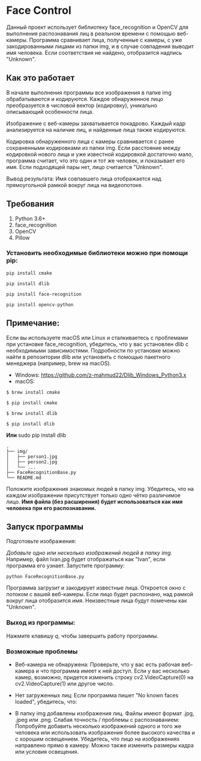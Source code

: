 # Face Control

Данный проект использует библиотеку face_recognition и OpenCV для выполнения распознавания лиц в реальном времени с помощью веб-камеры. Программа сравнивает лица, полученные с камеры, с уже закодированными лицами из папки img, и в случае совпадения выводит имя человека. Если соответствия не найдено, отобразится надпись "Unknown".

## Как это работает

В начале выполнения программы все изображения в папке img обрабатываются и кодируются. Каждое обнаруженное лицо преобразуется в числовой вектор (кодировку), уникально описывающий особенности лица.

Изображение с веб-камеры захватывается покадрово. Каждый кадр анализируется на наличие лиц, и найденные лица также кодируются.

Кодировка обнаруженного лица с камеры сравнивается с ранее сохраненными кодировками из папки img. Если расстояние между кодировкой нового лица и уже известной кодировкой достаточно мало, программа считает, что это один и тот же человек, и показывает его имя. Если подходящей пары нет, лицо считается "Unknown".

Вывод результата: Имя совпавшего лица отображается над прямоугольной рамкой вокруг лица на видеопотоке.

## Требования

1. Python 3.6+
2. face_recognition
3. OpenCV
4. Pillow

### Установить необходимые библиотеки можно при помощи pip:

```Terminal
pip install cmake
```
```Terminal
pip install dlib
```
```Terminal
pip install face-recognition
```
```Terminal
pip install opencv-python
```

## Примечание:

Если вы используете macOS или Linux и сталкиваетесь с проблемами при установке face_recognition, убедитесь, что у вас установлен dlib с необходимыми зависимостями. Подробности по установке можно найти в репозитории dlib или установить с помощью пакетного менеджера (например, brew на macOS).

- Windows: https://github.com/z-mahmud22/Dlib_Windows_Python3.x
- macOS:

```Terminal
$ brew install cmake
```

```Terminal
$ pip install cmake
```

```Terminal
$ brew install dlib
```

```Terminal
$ pip install dlib
```

**Или** sudo pip install dlib

```Структура проекта
.
├── img/
│   ├── person1.jpg
│   ├── person2.jpg
│   └── ...
├── FaceRecognitionBase.py
└── README.md
```

Положите изображения знакомых людей в папку img.
Убедитесь, что на каждом изображении присутствует только одно чётко различимое лицо.
**Имя файла (без расширения) будет использоваться как имя человека при его распознавании.**

## Запуск программы

Подготовьте изображения:

_Добавьте одно или несколько изображений людей в папку img._
Например, файл Ivan.jpg будет отображаться как "Ivan", если программа его узнает.
Запустите программу:

```Terminal
python FaceRecognitionBase.py
```

Программа загрузит и закодирует известные лица.
Откроется окно с потоком с вашей веб-камеры.
Если лицо будет распознано, над рамкой вокруг лица отобразится имя.
Неизвестные лица будут помечены как "Unknown".

### Выход из программы:

Нажмите клавишу _q_, чтобы завершить работу программы.

### Возможные проблемы

- Веб-камера не обнаружена:
  Проверьте, что у вас есть рабочая веб-камера и что программа имеет к ней доступ. Если у вас несколько камер, возможно, придется изменить строку cv2.VideoCapture(0) на cv2.VideoCapture(1) или другое число.

- Нет загруженных лиц:
  Если программа пишет "No known faces loaded", убедитесь, что:

- В папку img добавлены изображения лиц.
  Файлы имеют формат .jpg, .jpeg или .png.
  Слабая точность / проблемы с распознаванием:
  Попробуйте добавить несколько изображений одного и того же человека или использовать изображения более высокого качества и с хорошим освещением. Убедитесь, что лицо на изображениях направлено прямо в камеру.
  Можно также изменить размеры кадра или условия освещения.
